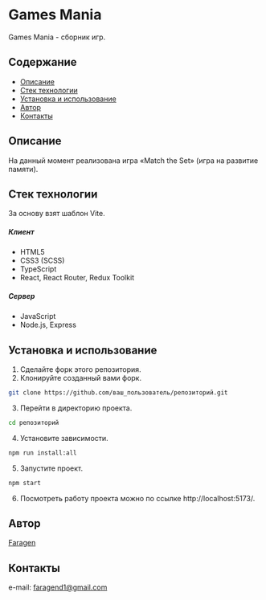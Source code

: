 # Games Mania

Games Mania - сборник игр.

## Содержание

- [Описание](#описание)
- [Стек технологии](#стек-технологии)
- [Установка и использование](#установка-и-использование)
- [Автор](#автор)
- [Контакты](#контакты)

## Описание

На данный момент реализована игра «Match the Set» (игра на развитие памяти).

## Стек технологии

За основу взят шаблон Vite.

##### Клиент

- HTML5
- CSS3 (SCSS)
- TypeScript
- React, React Router, Redux Toolkit

##### Cервер

- JavaScript
- Node.js, Express

## Установка и использование

1. Сделайте форк этого репозитория.
2. Клонируйте созданный вами форк.

```bash
git clone https://github.com/ваш_пользователь/репозиторий.git
```

3. Перейти в директорию проекта.

```bash
cd репозиторий
```

4. Установите зависимости.

```bash
npm run install:all
```

5. Запустите проект.

```bash
npm start
```

6. Посмотреть работу проекта можно по ссылке http://localhost:5173/.

## Автор

[Faragen](https://github.com/Faragen)

## Контакты

e-mail: faragend1@gmail.com
